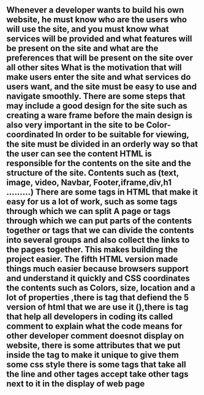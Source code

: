 ## Whenever a developer wants to build his own website, he must know who are the users who will use the site, and you must know what services will be provided and what features will be present on the site and what are the preferences that will be present on the site over all other sites What is the motivation that will make users enter the site and what services do users want, and the site must be easy to use and navigate smoothly. There are some steps that may include a good design for the site such as creating a ware frame before the main design is also very important in the site to be Color-coordinated In order to be suitable for viewing, the site must be divided in an orderly way so that the user can see the content HTML is responsible for the contents on the site and the structure of the site. Contents such as (text, image, video, Navbar, Footer,iframe,div,h1 .........) There are some tags in HTML that make it easy for us a lot of work, such as some tags through which we can split A page or tags through which we can put parts of the contents together or tags that we can divide the contents into several groups and also collect the links to the pages together. This makes building the project easier. The fifth HTML version made things much easier because browsers support and understand it quickly and CSS coordinates the contents such as Colors, size, location and a lot of properties ,there is tag that defiend the 5 version of html that we are use it (<!DOCTYPE html >),there is tag that help all developers in coding its called comment to explain what the code means for other developer comment doesnot display on website, there is some attributes that we put inside the tag to make it unique to give them some css style there is some tags that take all the line and other tages accept take other tags next to it in the display of web page